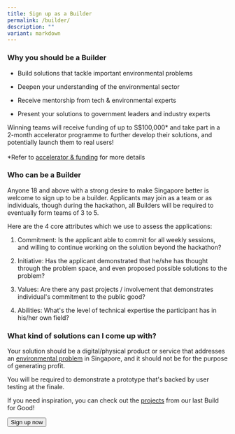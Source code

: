 ```yaml
---
title: Sign up as a Builder
permalink: /builder/
description: ""
variant: markdown
---
```

<h3><strong>Why you should be a Builder</strong></h3>
<ul>
<li>
<p>Build solutions that tackle important environmental problems</p>
</li>
<li>
<p>Deepen your understanding of the environmental sector</p>
</li>
<li>
<p>Receive mentorship from tech &amp; environmental experts</p>
</li>
<li>
<p>Present your solutions to government leaders and industry experts</p>
</li>
</ul>
<p>Winning teams will receive funding of up to S$100,000* and take part in
a 2-month accelerator programme to further develop their solutions, and potentially
launch them to real users!
<br>
<br>*Refer to <a href="/environment/funding-accelerator" rel="noopener noreferrer nofollow" target="_blank">accelerator &amp; funding</a> for
more details</p>
<h3><strong>Who can be a Builder</strong></h3>
<p>Anyone 18 and above with a strong desire to make Singapore better is welcome
to sign up to be a builder. Applicants may join as a team or as individuals,
though during the hackathon, all Builders will be required to eventually
form teams of 3 to 5.</p>
<p>Here are the 4 core attributes which we use to assess the applications:</p>
<ol data-tight="true" class="tight">
<li>
<p>Commitment: Is the applicant able to commit for all weekly sessions, and
willing to continue working on the solution beyond the hackathon?</p>
</li>
<li>
<p>Initiative: Has the applicant demonstrated that he/she has thought through
the problem space, and even proposed possible solutions to the problem?</p>
</li>
<li>
<p>Values: Are there any past projects / involvement that demonstrates individual's
commitment to the public good?</p>
</li>
<li>
<p>Abilities: What's the level of technical expertise the participant has
in his/her own field?</p>
</li>
</ol>
<h3><strong>What kind of solutions can I come up with?</strong></h3>
<p>Your solution should be a digital/physical product or service that addresses
an <a href="/environment" rel="noopener noreferrer nofollow" target="_blank">environmental problem</a> in Singapore, and it should not be for the purpose
of generating profit.</p>
<p>You will be required to demonstrate a prototype that's backed by user
testing at the finale.</p>
<p>If you need inspiration, you can check out the <a href="/projects/basecamp/" rel="noopener noreferrer nofollow" target="_blank">projects</a> from our last Build for Good!</p>


<a href="http://go.gov.sg/bfg-environment"> <button class="bp-button is-secondary is-medium has-text-white is-uppercase search-button"> Sign up now </button> </a>